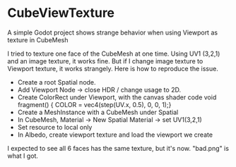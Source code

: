# CubeViewTexture
A simple Godot project shows strange behavior when using Viewport as texture in CubeMesh

I tried to texture one face of the CubeMesh at one time. Using UV1 (3,2,1) and an image texture, it works fine. But if I change image texture to Viewport texture, it works strangely. Here is how to reproduce the issue.
- Create a root Spatial node.
- Add Viewport Node -> close HDR / change usage to 2D.
- Create ColorRect under Viewport, with the canvas shader code void fragment() { COLOR = vec4(step(UV.x, 0.5), 0, 0, 1);}
- Create a MeshInstance with a CubeMesh under Spatial
- In CubeMesh, Material -> New Spatial Material -> set UV1(3,2,1)
- Set resource to local only
- In Albedo, create viewport texture and load the viewport we create

I expected to see all 6 faces has the same texture, but it's now. "bad.png" is what I got.
